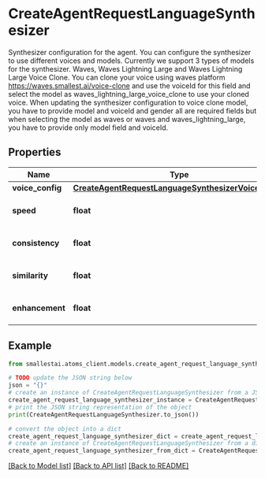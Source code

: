 # CreateAgentRequestLanguageSynthesizer

Synthesizer configuration for the agent. You can configure the synthesizer to use different voices and models. Currently we support 3 types of models for the synthesizer. Waves, Waves Lightning Large and Waves Lightning Large Voice Clone. You can clone your voice using waves platform https://waves.smallest.ai/voice-clone and use the voiceId for this field and select the model as waves_lightning_large_voice_clone to use your cloned voice. When updating the synthesizer configuration to voice clone model, you have to provide model and voiceId and gender all are required fields but when selecting the model as waves or waves and waves_lightning_large, you have to provide only model field and voiceId.

## Properties

Name | Type | Description | Notes
------------ | ------------- | ------------- | -------------
**voice_config** | [**CreateAgentRequestLanguageSynthesizerVoiceConfig**](CreateAgentRequestLanguageSynthesizerVoiceConfig.md) |  | [optional] 
**speed** | **float** |  | [optional] [default to 1.2]
**consistency** | **float** |  | [optional] [default to 0.5]
**similarity** | **float** |  | [optional] [default to 0]
**enhancement** | **float** |  | [optional] [default to 1]

## Example

```python
from smallestai.atoms_client.models.create_agent_request_language_synthesizer import CreateAgentRequestLanguageSynthesizer

# TODO update the JSON string below
json = "{}"
# create an instance of CreateAgentRequestLanguageSynthesizer from a JSON string
create_agent_request_language_synthesizer_instance = CreateAgentRequestLanguageSynthesizer.from_json(json)
# print the JSON string representation of the object
print(CreateAgentRequestLanguageSynthesizer.to_json())

# convert the object into a dict
create_agent_request_language_synthesizer_dict = create_agent_request_language_synthesizer_instance.to_dict()
# create an instance of CreateAgentRequestLanguageSynthesizer from a dict
create_agent_request_language_synthesizer_from_dict = CreateAgentRequestLanguageSynthesizer.from_dict(create_agent_request_language_synthesizer_dict)
```
[[Back to Model list]](../README.md#documentation-for-models) [[Back to API list]](../README.md#documentation-for-api-endpoints) [[Back to README]](../README.md)


